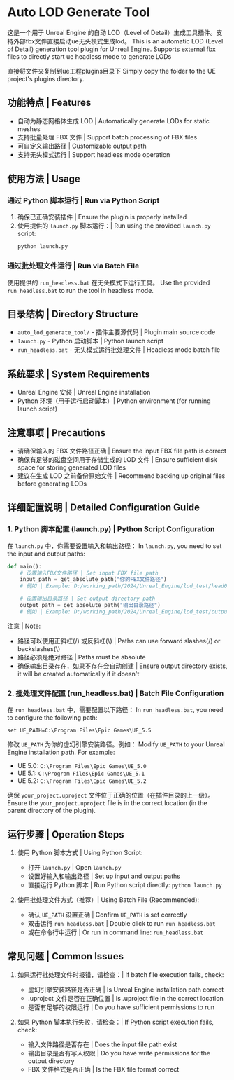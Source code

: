 # Auto LOD Generate Tool

这是一个用于 Unreal Engine 的自动 LOD（Level of Detail）生成工具插件。支持外部fbx文件直接启动ue无头模式生成lod。
This is an automatic LOD (Level of Detail) generation tool plugin for Unreal Engine. Supports external fbx files to directly start ue headless mode to generate LODs

直接将文件夹复制到ue工程plugins目录下
Simply copy the folder to the UE project's plugins directory.

## 功能特点 | Features

- 自动为静态网格体生成 LOD | Automatically generate LODs for static meshes
- 支持批量处理 FBX 文件 | Support batch processing of FBX files
- 可自定义输出路径 | Customizable output path
- 支持无头模式运行 | Support headless mode operation

## 使用方法 | Usage

### 通过 Python 脚本运行 | Run via Python Script

1. 确保已正确安装插件 | Ensure the plugin is properly installed
2. 使用提供的 `launch.py` 脚本运行：| Run using the provided `launch.py` script:
   ```bash
   python launch.py
   ```

### 通过批处理文件运行 | Run via Batch File

使用提供的 `run_headless.bat` 在无头模式下运行工具。
Use the provided `run_headless.bat` to run the tool in headless mode.

## 目录结构 | Directory Structure

- `auto_lod_generate_tool/` - 插件主要源代码 | Plugin main source code
- `launch.py` - Python 启动脚本 | Python launch script
- `run_headless.bat` - 无头模式运行批处理文件 | Headless mode batch file

## 系统要求 | System Requirements

- Unreal Engine 安装 | Unreal Engine installation
- Python 环境（用于运行启动脚本）| Python environment (for running launch script)

## 注意事项 | Precautions

- 请确保输入的 FBX 文件路径正确 | Ensure the input FBX file path is correct
- 确保有足够的磁盘空间用于存储生成的 LOD 文件 | Ensure sufficient disk space for storing generated LOD files
- 建议在生成 LOD 之前备份原始文件 | Recommend backing up original files before generating LODs

## 详细配置说明 | Detailed Configuration Guide

### 1. Python 脚本配置 (launch.py) | Python Script Configuration

在 `launch.py` 中，你需要设置输入和输出路径：
In `launch.py`, you need to set the input and output paths:

```python
def main():
    # 设置输入FBX文件路径 | Set input FBX file path
    input_path = get_absolute_path("你的FBX文件路径")
    # 例如 | Example: D:/working_path/2024/Unreal_Engine/lod_test/head01.fbx"

    # 设置输出目录路径 | Set output directory path
    output_path = get_absolute_path("输出目录路径")
    # 例如 | Example: D:/working_path/2024/Unreal_Engine/lod_test/output"
```

注意 | Note:
- 路径可以使用正斜杠(/) 或反斜杠(\\) | Paths can use forward slashes(/) or backslashes(\\)
- 路径必须是绝对路径 | Paths must be absolute
- 确保输出目录存在，如果不存在会自动创建 | Ensure output directory exists, it will be created automatically if it doesn't

### 2. 批处理文件配置 (run_headless.bat) | Batch File Configuration

在 `run_headless.bat` 中，需要配置以下路径：
In `run_headless.bat`, you need to configure the following path:

```batch
set UE_PATH=C:\Program Files\Epic Games\UE_5.5
```

修改 `UE_PATH` 为你的虚幻引擎安装路径。例如：
Modify `UE_PATH` to your Unreal Engine installation path. For example:
- UE 5.0: `C:\Program Files\Epic Games\UE_5.0`
- UE 5.1: `C:\Program Files\Epic Games\UE_5.1`
- UE 5.2: `C:\Program Files\Epic Games\UE_5.2`

确保 `your_project.uproject` 文件位于正确的位置（在插件目录的上一级）。
Ensure the `your_project.uproject` file is in the correct location (in the parent directory of the plugin).

## 运行步骤 | Operation Steps

1. 使用 Python 脚本方式 | Using Python Script:
   - 打开 `launch.py` | Open `launch.py`
   - 设置好输入和输出路径 | Set up input and output paths
   - 直接运行 Python 脚本 | Run Python script directly: `python launch.py`

2. 使用批处理文件方式（推荐）| Using Batch File (Recommended):
   - 确认 `UE_PATH` 设置正确 | Confirm `UE_PATH` is set correctly
   - 双击运行 `run_headless.bat` | Double click to run `run_headless.bat`
   - 或在命令行中运行 | Or run in command line: `run_headless.bat`

## 常见问题 | Common Issues

1. 如果运行批处理文件时报错，请检查：| If batch file execution fails, check:
   - 虚幻引擎安装路径是否正确 | Is Unreal Engine installation path correct
   - .uproject 文件是否在正确位置 | Is .uproject file in the correct location
   - 是否有足够的权限运行 | Do you have sufficient permissions to run

2. 如果 Python 脚本执行失败，请检查：| If Python script execution fails, check:
   - 输入文件路径是否存在 | Does the input file path exist
   - 输出目录是否有写入权限 | Do you have write permissions for the output directory
   - FBX 文件格式是否正确 | Is the FBX file format correct
